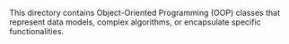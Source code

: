 This directory contains Object-Oriented Programming (OOP) classes that represent data models, complex algorithms, or encapsulate specific functionalities.
